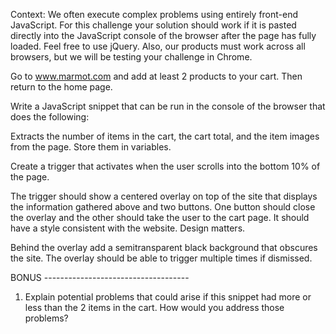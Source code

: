 Context: We often execute complex problems using entirely front-end JavaScript. For this challenge your solution should work if it is pasted directly into the JavaScript console of the browser after the page has fully loaded. Feel free to use jQuery. Also, our products must work across all browsers, but we will be testing your challenge in Chrome.

Go to www.marmot.com and add at least 2 products to your cart. Then return to the home page.

Write a JavaScript snippet that can be run in the console of the browser that does the following:

Extracts the number of items in the cart, the cart total, and the item images from the page. Store them in variables.

Create a trigger that activates when the user scrolls into the bottom 10% of the page.

The trigger should show a centered overlay on top of the site that displays the information gathered above and two buttons. One button should close the overlay and the other should take the user to the cart page. It should have a style consistent with the website. Design matters.

Behind the overlay add a semi­transparent black background that obscures the site. The overlay should be able to trigger multiple times if dismissed.

BONUS ------------------------------------

1. Explain potential problems that could arise if this snippet had more or less than the 2 items in the cart. How would you address those problems?
